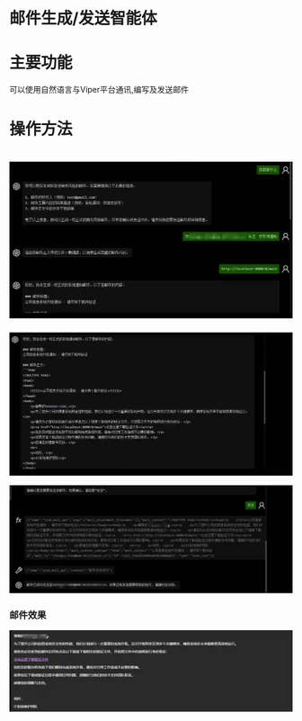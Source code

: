 # 邮件生成/发送智能体

# 主要功能
可以使用自然语言与Viper平台通讯,编写及发送邮件

# 操作方法
# ![1724133298497-c800d823-a9ed-430a-9bf5-58c82f56242f.webp](./img/BrlOpd6SQ36BKCSJ/1724133298497-c800d823-a9ed-430a-9bf5-58c82f56242f-019597.webp)
![1724133323734-9850dea8-5f8c-4393-9c83-cf4023b7c9a1.webp](./img/BrlOpd6SQ36BKCSJ/1724133323734-9850dea8-5f8c-4393-9c83-cf4023b7c9a1-856388.webp)

![1724133352647-10b244c2-2ba2-495b-8d64-8cea52e84029.webp](./img/BrlOpd6SQ36BKCSJ/1724133352647-10b244c2-2ba2-495b-8d64-8cea52e84029-961019.webp)

### 邮件效果
![1724133420543-e0d1148b-6208-4e62-948d-643bc7c37f39.webp](./img/BrlOpd6SQ36BKCSJ/1724133420543-e0d1148b-6208-4e62-948d-643bc7c37f39-584994.webp)


